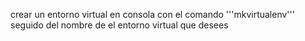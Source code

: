 crear un entorno virtual en consola con el comando '''mkvirtualenv''' seguido del nombre de el entorno virtual que desees 
